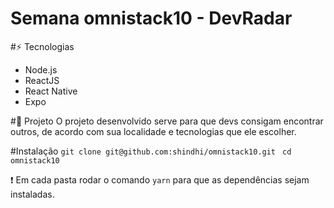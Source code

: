 # Semana omnistack10 - DevRadar

#:zap: Tecnologias
- Node.js
- ReactJS
- React Native
- Expo

#:notebook: Projeto
O projeto desenvolvido serve para que devs consigam encontrar outros, de acordo com sua localidade e tecnologias que ele escolher.

#Instalação
```git clone git@github.com:shindhi/omnistack10.git ```
``` cd omnistack10 ```

:exclamation: Em cada pasta rodar o comando ```yarn``` para que as dependências sejam instaladas.
